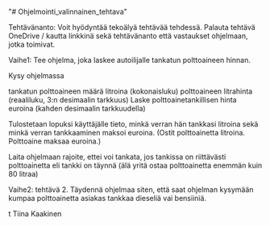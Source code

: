 "# Ohjelmointi_valinnainen_tehtava" 

Tehtävänanto:
Voit hyödyntää tekoälyä tehtävää tehdessä. Palauta tehtävä OneDrive / kautta linkkinä sekä tehtävänanto että vastaukset ohjelmaan, jotka toimivat.

 

Vaihe1: Tee ohjelma, joka laskee autoilijalle tankatun polttoaineen hinnan.

Kysy ohjelmassa

tankatun polttoaineen määrä litroina (kokonaisluku)
polttoaineen litrahinta (reaaliluku, 3:n desimaalin tarkkuus)
Laske polttoainetankillisen hinta euroina (kahden desimaalin tarkkuudella)

Tulostetaan lopuksi käyttäjälle tieto, minkä verran hän tankkasi litroina sekä minkä verran tankkaaminen maksoi euroina. (Ostit polttoainetta litroina. Polttoaine maksaa euroina.)

Laita ohjelmaan rajoite, ettei voi tankata, jos tankissa on riittävästi polttoainetta eli tankki on täynnä (älä yritä ostaa polttoainetta enemmän kuin 80 litraa)

 

Vaihe2: tehtävä 2. Täydennä ohjelmaa siten, että saat ohjelman kysymään kumpaa polttoainetta asiakas tankkaa dieseliä vai bensiiniä.

t Tiina Kaakinen
